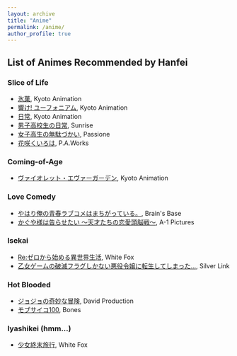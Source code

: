 ```yaml
---
layout: archive
title: "Anime"
permalink: /anime/
author_profile: true
---
```


## List of Animes Recommended by Hanfei

### Slice of Life

* [氷菓](https://en.wikipedia.org/wiki/Hyouka), Kyoto Animation
* [響け! ユーフォニアム](https://en.wikipedia.org/wiki/Sound!_Euphonium), Kyoto Animation
* [日常](https://en.wikipedia.org/wiki/Nichijou), Kyoto Animation
* [男子高校生の日常](https://en.wikipedia.org/wiki/Daily_Lives_of_High_School_Boys), Sunrise
* [女子高生の無駄づかい](https://en.wikipedia.org/wiki/Wasteful_Days_of_High_School_Girls), Passione
* [花咲くいろは](https://en.wikipedia.org/wiki/Hanasaku_Iroha), P.A.Works

### Coming-of-Age

* [ヴァイオレット・エヴァーガーデン](https://en.wikipedia.org/wiki/Violet_Evergarden), Kyoto Animation

### Love Comedy

* [やはり俺の青春ラブコメはまちがっている。](https://en.wikipedia.org/wiki/My_Youth_Romantic_Comedy_Is_Wrong,_As_I_Expected), Brain's Base
* [かぐや様は告らせたい ～天才たちの恋愛頭脳戦～](https://en.wikipedia.org/wiki/Kaguya-sama:_Love_Is_War), A-1 Pictures

### Isekai

* [Re:ゼロから始める異世界生活](https://en.wikipedia.org/wiki/Re:Zero_%E2%88%92_Starting_Life_in_Another_World), White Fox
* [乙女ゲームの破滅フラグしかない悪役令嬢に転生してしまった…](https://en.wikipedia.org/wiki/My_Next_Life_as_a_Villainess:_All_Routes_Lead_to_Doom!), Silver Link

### Hot Blooded

* [ジョジョの奇妙な冒険](https://en.wikipedia.org/wiki/JoJo%27s_Bizarre_Adventure), David Production
* [モブサイコ100](https://en.wikipedia.org/wiki/Mob_Psycho_100), Bones

### Iyashikei (hmm...)

* [少女終末旅行](https://en.wikipedia.org/wiki/Girls%27_Last_Tour), White Fox
